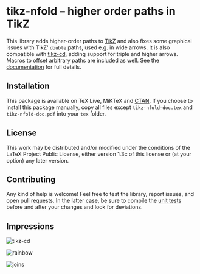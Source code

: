 # tikz-nfold – higher order paths in TikZ

This library adds higher-order paths to [TikZ][pgf] and also fixes some graphical issues with TikZ' `double` paths, used e.g. in wide arrows. It is also compatible with [tikz-cd][tikz-cd], adding support for triple and higher arrows. Macros to offset arbitrary paths are included as well. See the [documentation](tikz-nfold-doc.pdf) for full details.

[pgf]: https://ctan.org/pkg/pgf
[tikz-cd]: https://ctan.org/pkg/tikz-cd

## Installation

This package is available on TeX Live,  MiKTeX and [CTAN](https://ctan.org/pkg/tikz-nfold). If you choose to install this package manually, copy all files except `tikz-nfold-doc.tex` and `tikz-nfold-doc.pdf` into your `tex` folder.

## License

This work may be distributed and/or modified under the conditions of the LaTeX Project Public License, either version 1.3c of this license or (at your option) any later version.

## Contributing

Any kind of help is welcome! Feel free to test the library, report issues, and open pull requests. In the latter case, be sure to compile the [unit tests](https://github.com/jonschz/tikz-nfold/tree/main/tests) before and after your changes and look for deviations.

## Impressions

![tikz-cd](./images/screenshot_tikzcd.png)

![rainbow](./images/screenshot_rainbow.png)

![joins](./images/screenshot_join.png)
